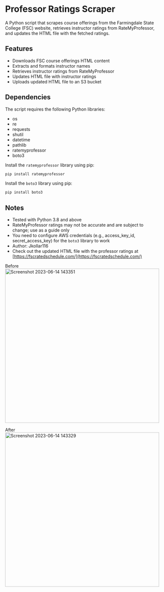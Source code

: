 # Professor Ratings Scraper

A Python script that scrapes course offerings from the Farmingdale State College (FSC) website, retrieves instructor ratings from RateMyProfessor, and updates the HTML file with the fetched ratings.

## Features

- Downloads FSC course offerings HTML content
- Extracts and formats instructor names
- Retrieves instructor ratings from RateMyProfessor
- Updates HTML file with instructor ratings
- Uploads updated HTML file to an S3 bucket

## Dependencies

The script requires the following Python libraries:

- os
- re
- requests
- shutil
- datetime
- pathlib
- ratemyprofessor
- boto3

Install the `ratemyprofessor` library using pip:

```bash
pip install ratemyprofessor
```

Install the `boto3` library using pip:

```bash
pip install boto3
```

## Notes

- Tested with Python 3.8 and above
- RateMyProfessor ratings may not be accurate and are subject to change; use as a guide only
- You need to configure AWS credentials (e.g., access_key_id, secret_access_key) for the `boto3` library to work
- Author: Jkollar116
- Check out the updated HTML file with the professor ratings at [https://fscratedschedule.com/](https://fscratedschedule.com/)

 Before                                                                                               
 <img width="500" alt="Screenshot 2023-06-14 143351" src="https://github.com/Jkollar116/FSC-Professor-Ratings-Scraper/assets/77344875/249a2f16-0d9a-4cea-8ad3-bd65e563ab43">
          
After                                                                 
<img width="500" alt="Screenshot 2023-06-14 143329" src="https://github.com/Jkollar116/FSC-Professor-Ratings-Scraper/assets/77344875/193516b8-d8f9-4e8a-a96b-c86e630e327f">


